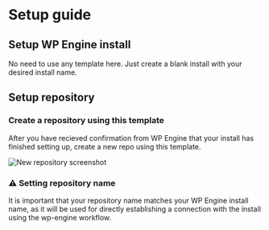 # Setup guide

## Setup WP Engine install

No need to use any template here. Just create a blank install with your desired install name.

## Setup repository

### Create a repository using this template

After you have recieved confirmation from WP Engine that your install has finished setting up, create a new repo using this template.

![New repository screenshot](https://i.gyazo.com/923ab502b818ec4855e7dec160cd24f7.png)

### ⚠️ Setting repository name

It is important that your repository name matches your WP Engine install name, as it will be used for directly establishing a connection with the install using the wp-engine workflow.
